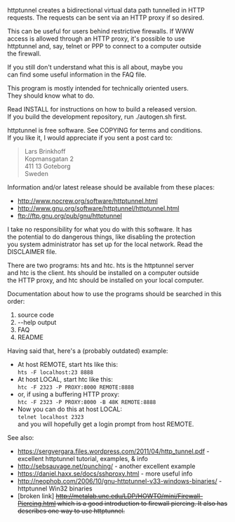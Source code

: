 httptunnel creates a bidirectional virtual data path tunnelled in HTTP  
requests.  The requests can be sent via an HTTP proxy if so desired.  

This can be useful for users behind restrictive firewalls.  If WWW  
access is allowed through an HTTP proxy, it's possible to use  
httptunnel and, say, telnet or PPP to connect to a computer outside  
the firewall.  

If you still don't understand what this is all about, maybe you  
can find some useful information in the FAQ file.  

This program is mostly intended for technically oriented users.  
They should know what to do.  

Read INSTALL for instructions on how to build a released version.  
If you build the development repository, run ./autogen.sh first.  

httptunnel is free software.  See COPYING for terms and conditions.  
If you like it, I would appreciate if you sent a post card to:  
> Lars Brinkhoff  
> Kopmansgatan 2  
> 411 13  Goteborg  
> Sweden  

Information and/or latest release should be available from these places:  
 * http://www.nocrew.org/software/httptunnel.html  
 * http://www.gnu.org/software/httptunnel/httptunnel.html  
 * ftp://ftp.gnu.org/pub/gnu/httptunnel  

I take no responsibility for what you do with this software.  It has  
the potential to do dangerous things, like disabling the protection  
you system administrator has set up for the local network.  Read the  
DISCLAIMER file.  

There are two programs: hts and htc.  hts is the httptunnel server  
and htc is the client.  hts should be installed on a computer outside  
the HTTP proxy, and htc should be installed on your local computer.  

Documentation about how to use the programs should be searched in this  
order:  
 1. source code  
 2. --help output  
 3. FAQ  
 4. README  

Having said that, here's a (probably outdated) example:  
 * At host REMOTE, start hts like this:  
   `hts -F localhost:23 8888`  
 * At host LOCAL, start htc like this:  
   `htc -F 2323 -P PROXY:8000 REMOTE:8888`  
 * or, if using a buffering HTTP proxy:  
   `htc -F 2323 -P PROXY:8000 -B 48K REMOTE:8888`  
  * Now you can do this at host LOCAL:  
    `telnet localhost 2323`  
    and you will hopefully get a login prompt from host REMOTE.  

See also:  

 * https://sergvergara.files.wordpress.com/2011/04/http_tunnel.pdf - excellent httptunnel tutorial, examples, & info
 * http://sebsauvage.net/punching/ - another excellent example
 * https://daniel.haxx.se/docs/sshproxy.html - more useful info
 * http://neophob.com/2006/10/gnu-httptunnel-v33-windows-binaries/ - httptunnel Win32 binaries
 * [broken link] ~~http://metalab.unc.edu/LDP/HOWTO/mini/Firewall-Piercing.html which is a good introduction to firewall piercing.  It also has describes one way to use httptunnel.~~
